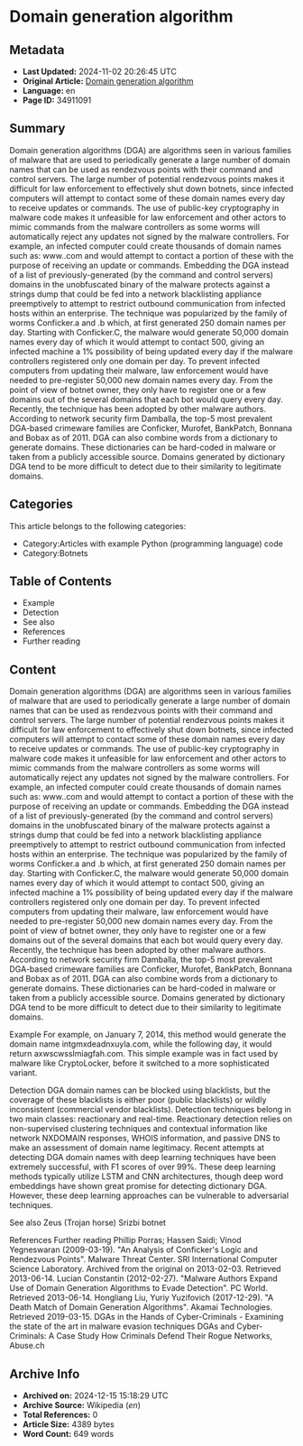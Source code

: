 # Domain generation algorithm

## Metadata
- **Last Updated:** 2024-11-02 20:26:45 UTC
- **Original Article:** [Domain generation algorithm](https://en.wikipedia.org/wiki/Domain_generation_algorithm)
- **Language:** en
- **Page ID:** 34911091

## Summary
Domain generation algorithms (DGA) are algorithms seen in various families of malware that are used to periodically generate a large number of domain names that can be used as rendezvous points with their command and control servers. The large number of potential rendezvous points makes it difficult for law enforcement to effectively shut down botnets, since infected computers will attempt to contact some of these domain names every day to receive updates or commands. The use of public-key cryptography in malware code makes it unfeasible for law enforcement and other actors to mimic commands from the malware controllers as some worms will automatically reject any updates not signed by the malware controllers.
For example, an infected computer could create thousands of domain names such as: www.<gibberish>.com and would attempt to contact a portion of these with the purpose of receiving an update or commands.
Embedding the DGA instead of a list of previously-generated (by the command and control servers) domains in the unobfuscated binary of the malware protects against a strings dump that could be fed into a network blacklisting appliance preemptively to attempt to restrict outbound communication from infected hosts within an enterprise.
The technique was popularized by the family of worms Conficker.a and .b which, at first generated 250 domain names per day. Starting with Conficker.C, the malware would generate 50,000 domain names every day of which it would attempt to contact 500, giving an infected machine a 1% possibility of being updated every day if the malware controllers registered only one domain per day. To prevent infected computers from updating their malware, law enforcement would have needed to pre-register 50,000 new domain names every day. From the point of view of botnet owner, they only have to register one or a few domains out of the several domains that each bot would query every day.
Recently, the technique has been adopted by other malware authors. According to network security firm Damballa, the top-5 most prevalent DGA-based crimeware families are Conficker, Murofet, BankPatch, Bonnana and Bobax as of 2011.
DGA can also combine words from a dictionary to generate domains. These dictionaries can be hard-coded in malware or taken from a publicly accessible source. Domains generated by dictionary DGA tend to be more difficult to detect due to their similarity to legitimate domains.

## Categories
This article belongs to the following categories:

- Category:Articles with example Python (programming language) code
- Category:Botnets

## Table of Contents

- Example
- Detection
- See also
- References
- Further reading

## Content

Domain generation algorithms (DGA) are algorithms seen in various families of malware that are used to periodically generate a large number of domain names that can be used as rendezvous points with their command and control servers. The large number of potential rendezvous points makes it difficult for law enforcement to effectively shut down botnets, since infected computers will attempt to contact some of these domain names every day to receive updates or commands. The use of public-key cryptography in malware code makes it unfeasible for law enforcement and other actors to mimic commands from the malware controllers as some worms will automatically reject any updates not signed by the malware controllers.
For example, an infected computer could create thousands of domain names such as: www.<gibberish>.com and would attempt to contact a portion of these with the purpose of receiving an update or commands.
Embedding the DGA instead of a list of previously-generated (by the command and control servers) domains in the unobfuscated binary of the malware protects against a strings dump that could be fed into a network blacklisting appliance preemptively to attempt to restrict outbound communication from infected hosts within an enterprise.
The technique was popularized by the family of worms Conficker.a and .b which, at first generated 250 domain names per day. Starting with Conficker.C, the malware would generate 50,000 domain names every day of which it would attempt to contact 500, giving an infected machine a 1% possibility of being updated every day if the malware controllers registered only one domain per day. To prevent infected computers from updating their malware, law enforcement would have needed to pre-register 50,000 new domain names every day. From the point of view of botnet owner, they only have to register one or a few domains out of the several domains that each bot would query every day.
Recently, the technique has been adopted by other malware authors. According to network security firm Damballa, the top-5 most prevalent DGA-based crimeware families are Conficker, Murofet, BankPatch, Bonnana and Bobax as of 2011.
DGA can also combine words from a dictionary to generate domains. These dictionaries can be hard-coded in malware or taken from a publicly accessible source. Domains generated by dictionary DGA tend to be more difficult to detect due to their similarity to legitimate domains.

Example
For example, on January 7, 2014, this method would generate the domain name intgmxdeadnxuyla.com, while the following day, it would return axwscwsslmiagfah.com. This simple example was in fact used by malware like CryptoLocker, before it switched to a more sophisticated variant.

Detection
DGA domain names can be blocked using blacklists, but the coverage of these blacklists is either poor (public blacklists) or wildly inconsistent (commercial vendor blacklists). Detection techniques belong in two main classes: reactionary and real-time. Reactionary detection relies on non-supervised clustering techniques and contextual information like network NXDOMAIN responses, WHOIS information, and passive DNS to make an assessment of domain name legitimacy. Recent attempts at detecting DGA domain names with deep learning techniques have been extremely successful, with F1 scores of over 99%. These deep learning methods typically utilize LSTM and CNN architectures, though deep word embeddings have shown great promise for detecting dictionary DGA. However, these deep learning approaches can be vulnerable to adversarial techniques.

See also
Zeus (Trojan horse)
Srizbi botnet

References
Further reading
Phillip Porras; Hassen Saidi; Vinod Yegneswaran (2009-03-19). "An Analysis of Conficker's Logic and Rendezvous Points". Malware Threat Center. SRI International Computer Science Laboratory. Archived from the original on 2013-02-03. Retrieved 2013-06-14.
Lucian Constantin (2012-02-27). "Malware Authors Expand Use of Domain Generation Algorithms to Evade Detection". PC World. Retrieved 2013-06-14.
Hongliang Liu, Yuriy Yuzifovich (2017-12-29). "A Death Match of Domain Generation Algorithms". Akamai Technologies. Retrieved 2019-03-15.
DGAs in the Hands of Cyber-Criminals - Examining the state of the art in malware evasion techniques
DGAs and Cyber-Criminals: A Case Study
How Criminals Defend Their Rogue Networks, Abuse.ch

## Archive Info
- **Archived on:** 2024-12-15 15:18:29 UTC
- **Archive Source:** Wikipedia (_en_)
- **Total References:** 0
- **Article Size:** 4389 bytes
- **Word Count:** 649 words

